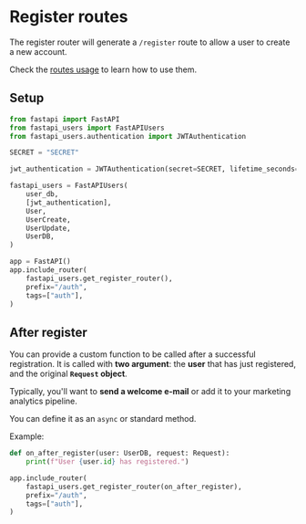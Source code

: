 # Register routes

The register router will generate a `/register` route to allow a user to create a new account.

Check the [routes usage](../../usage/routes.md) to learn how to use them.

## Setup

```py
from fastapi import FastAPI
from fastapi_users import FastAPIUsers
from fastapi_users.authentication import JWTAuthentication

SECRET = "SECRET"

jwt_authentication = JWTAuthentication(secret=SECRET, lifetime_seconds=3600))

fastapi_users = FastAPIUsers(
    user_db,
    [jwt_authentication],
    User,
    UserCreate,
    UserUpdate,
    UserDB,
)

app = FastAPI()
app.include_router(
    fastapi_users.get_register_router(),
    prefix="/auth",
    tags=["auth"],
)
```

## After register

You can provide a custom function to be called after a successful registration. It is called with **two argument**: the **user** that has just registered, and the original **`Request` object**.

Typically, you'll want to **send a welcome e-mail** or add it to your marketing analytics pipeline.

You can define it as an `async` or standard method.

Example:

```py
def on_after_register(user: UserDB, request: Request):
    print(f"User {user.id} has registered.")

app.include_router(
    fastapi_users.get_register_router(on_after_register),
    prefix="/auth",
    tags=["auth"],
)
```